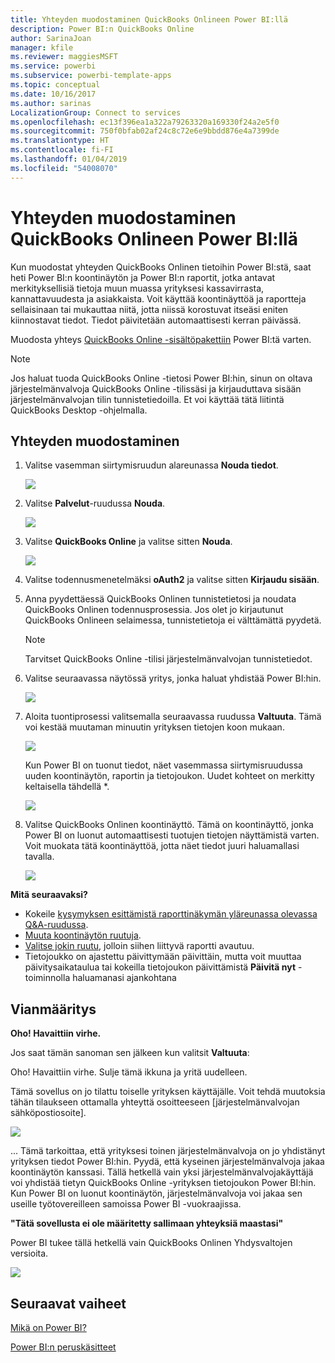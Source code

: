 ```yaml
---
title: Yhteyden muodostaminen QuickBooks Onlineen Power BI:llä
description: Power BI:n QuickBooks Online
author: SarinaJoan
manager: kfile
ms.reviewer: maggiesMSFT
ms.service: powerbi
ms.subservice: powerbi-template-apps
ms.topic: conceptual
ms.date: 10/16/2017
ms.author: sarinas
LocalizationGroup: Connect to services
ms.openlocfilehash: ec13f396ea1a322a79263320a169330f24a2e5f0
ms.sourcegitcommit: 750f0bfab02af24c8c72e6e9bbdd876e4a7399de
ms.translationtype: HT
ms.contentlocale: fi-FI
ms.lasthandoff: 01/04/2019
ms.locfileid: "54008070"
---
```

# <a name="connect-to-quickbooks-online-with-power-bi"></a>Yhteyden muodostaminen QuickBooks Onlineen Power BI:llä
Kun muodostat yhteyden QuickBooks Onlinen tietoihin Power BI:stä, saat heti Power BI:n koontinäytön ja Power BI:n raportit, jotka antavat merkityksellisiä tietoja muun muassa yrityksesi kassavirrasta, kannattavuudesta ja asiakkaista. Voit käyttää koontinäyttöä ja raportteja sellaisinaan tai mukauttaa niitä, jotta niissä korostuvat itseäsi eniten kiinnostavat tiedot. Tiedot päivitetään automaattisesti kerran päivässä.

Muodosta yhteys [QuickBooks Online -sisältöpakettiin](https://dxt.powerbi.com/getdata/services/quickbooks-online) Power BI:tä varten.

>[!NOTE]
>Jos haluat tuoda QuickBooks Online -tietosi Power BI:hin, sinun on oltava järjestelmänvalvoja QuickBooks Online -tilissäsi ja kirjauduttava sisään järjestelmänvalvojan tilin tunnistetiedoilla. Et voi käyttää tätä liitintä QuickBooks Desktop -ohjelmalla. 

## <a name="how-to-connect"></a>Yhteyden muodostaminen
1. Valitse vasemman siirtymisruudun alareunassa **Nouda tiedot**.
   
   ![](media/service-connect-to-quickbooks-online/pbi_getdata.png) 
2. Valitse **Palvelut**-ruudussa **Nouda**.
   
   ![](media/service-connect-to-quickbooks-online/pbi_getservices.png) 
3. Valitse **QuickBooks Online** ja valitse sitten **Nouda**.
   
   ![](media/service-connect-to-quickbooks-online/qbo.png)
4. Valitse todennusmenetelmäksi **oAuth2** ja valitse sitten **Kirjaudu sisään**. 
5. Anna pyydettäessä QuickBooks Onlinen tunnistetietosi ja noudata QuickBooks Onlinen todennusprosessia. Jos olet jo kirjautunut QuickBooks Onlineen selaimessa, tunnistetietoja ei välttämättä pyydetä.
   >[!NOTE]
   >Tarvitset QuickBooks Online -tilisi järjestelmänvalvojan tunnistetiedot.
6. Valitse seuraavassa näytössä yritys, jonka haluat yhdistää Power BI:hin.
   
   ![](media/service-connect-to-quickbooks-online/pbi_qbo_almost.png)
7. Aloita tuontiprosessi valitsemalla seuraavassa ruudussa **Valtuuta**. Tämä voi kestää muutaman minuutin yrityksen tietojen koon mukaan. 
   
   ![](media/service-connect-to-quickbooks-online/pbi_qbo_authorizesm.png)
   
   Kun Power BI on tuonut tiedot, näet vasemmassa siirtymisruudussa uuden koontinäytön, raportin ja tietojoukon. Uudet kohteet on merkitty keltaisella tähdellä \*.
   
   ![](media/service-connect-to-quickbooks-online/pbi_qbo_leftnavnew.png)
8. Valitse QuickBooks Onlinen koontinäyttö. Tämä on koontinäyttö, jonka Power BI on luonut automaattisesti tuotujen tietojen näyttämistä varten. Voit muokata tätä koontinäyttöä, jotta näet tiedot juuri haluamallasi tavalla. 
   
   ![](media/service-connect-to-quickbooks-online/pbi_qbo_dash.png)

**Mitä seuraavaksi?**

* Kokeile [kysymyksen esittämistä raporttinäkymän yläreunassa olevassa Q&A-ruudussa](consumer/end-user-q-and-a.md).
* [Muuta koontinäytön ruutuja](service-dashboard-edit-tile.md).
* [Valitse jokin ruutu](consumer/end-user-tiles.md), jolloin siihen liittyvä raportti avautuu.
* Tietojoukko on ajastettu päivittymään päivittäin, mutta voit muuttaa päivitysaikataulua tai kokeilla tietojoukon päivittämistä **Päivitä nyt** -toiminnolla haluamanasi ajankohtana

## <a name="troubleshooting"></a>Vianmääritys
**Oho! Havaittiin virhe.**

Jos saat tämän sanoman sen jälkeen kun valitsit **Valtuuta**:

Oho! Havaittiin virhe. Sulje tämä ikkuna ja yritä uudelleen.

Tämä sovellus on jo tilattu toiselle yrityksen käyttäjälle. Voit tehdä muutoksia tähän tilaukseen ottamalla yhteyttä osoitteeseen [järjestelmänvalvojan sähköpostiosoite].

![](media/service-connect-to-quickbooks-online/pbi_qbo_oopssm.png)

... Tämä tarkoittaa, että yrityksesi toinen järjestelmänvalvoja on jo yhdistänyt yrityksen tiedot Power BI:hin. Pyydä, että kyseinen järjestelmänvalvoja jakaa koontinäytön kanssasi. Tällä hetkellä vain yksi järjestelmänvalvojakäyttäjä voi yhdistää tietyn QuickBooks Online -yrityksen tietojoukon Power BI:hin. Kun Power BI on luonut koontinäytön, järjestelmänvalvoja voi jakaa sen useille työtovereilleen samoissa Power BI -vuokraajissa.

**"Tätä sovellusta ei ole määritetty sallimaan yhteyksiä maastasi"**

Power BI tukee tällä hetkellä vain QuickBooks Onlinen Yhdysvaltojen versioita. 

![](media/service-connect-to-quickbooks-online/pbi_qbo_countrynotsupported.png)

## <a name="next-steps"></a>Seuraavat vaiheet
[Mikä on Power BI?](power-bi-overview.md)

[Power BI:n peruskäsitteet](consumer/end-user-basic-concepts.md)

